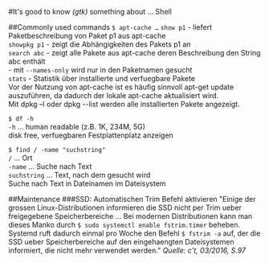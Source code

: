 #It's good to know *(gtk)* something about ... Shell

<!-- This document is written in pandoc's markdown version -->

##Commonly used commands
`$ apt-cache …` 
`show p1` - liefert Paketbeschreibung von Paket p1 aus apt-cache  
`showpkg p1` - zeigt die Abhängigkeiten des Pakets p1 an  
`search abc` - zeigt alle Pakete aus apt-cache deren Beschreibung den String abc enthält  
		     - mit `--names-only` wird nur in den Paketnamen gesucht  
`stats` - Statistik über installierte und verfuegbare Pakete  
Vor der Nutzung von apt-cache ist es häufig sinnvoll apt-get update auszuführen, 
da dadurch der lokale apt-cache aktualisiert wird.  
Mit dpkg –l oder dpkg --list werden alle installierten Pakete angezeigt.

`$ df -h`  
`-h` … human readable (z.B. 1K, 234M, 5G)  
disk free, verfuegbaren Festplattenplatz anzeigen

`$ find / -name "suchstring"`  
`/` … Ort  
`-name` … Suche nach Text  
`suchstring` … Text, nach dem gesucht wird  
Suche nach Text in Dateinamen im Dateisystem

##Maintenance
###SSD: Automatischen Trim Befehl aktivieren
"Einige der grossen Linux-Distributionen informieren die SSD nicht per Trim
ueber freigegebene Speicherbereiche ... Bei modernen Distributionen kann man
dieses Manko durch `$ sudo systemctl enable fstrim.timer` beheben. Systemd ruft
dadurch einmal pro Woche den Befehl `$ fstrim -a` auf, der die SSD ueber
Speicherbereiche auf den eingehaengten Dateisystemen informiert, die nicht
mehr verwendet werden."
*Quelle: c't, 03/2016, S.97* 

